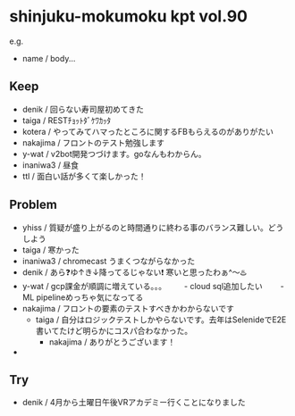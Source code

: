 # shinjuku-mokumoku kpt vol.90

e.g. 
- name / body...

## Keep
- denik / 回らない寿司屋初めてきた
- taiga / RESTﾁｮｯﾄﾀﾞｹﾜｶｯﾀ
- kotera / やってみてハマったところに関するFBもらえるのがありがたい
- nakajima / フロントのテスト勉強します
- y-wat / v2bot開発つづけます。goなんもわからん。
- inaniwa3 / 昼食
- ttl / 面白い話が多くて楽しかった！

## Problem

- yhiss / 質疑が盛り上がるのと時間通りに終わる事のバランス難しい。どうしよう
- taiga / 寒かった
- inaniwa3 / chromecast うまくつながらなかった
- denik / あら❓ゆ↑き↓降ってるじゃない❗️ 寒いと思ったわぁ^〜♨️
- y-wat / gcp課金が順調に増えている。。。
　　- cloud sql追加したい
　　- ML pipelineめっちゃ気になってる
- nakajima / フロントの要素のテストすべきかわからないです
    - taiga / 自分はロジックテストしかやらないです。去年はSelenideでE2E書いてたけど明らかにコスパ合わなかった。
        - nakajima / ありがとうございます！
- 

## Try

- denik / 4月から土曜日午後VRアカデミー行くことになりました
